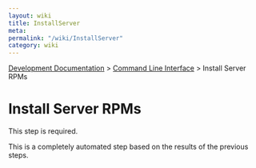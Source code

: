 ```yaml
---
layout: wiki
title: InstallServer
meta: 
permalink: "/wiki/InstallServer"
category: wiki
---
```

<!-- Name: InstallServer -->
<!-- Version: 2 -->
<!-- Author: wesbland -->

[Development Documentation](/wiki/DevelDocs/) > [Command Line Interface](/wiki/CLI/) > Install Server RPMs

# Install Server RPMs

This step is required.

This is a completely automated step based on the results of the previous steps.